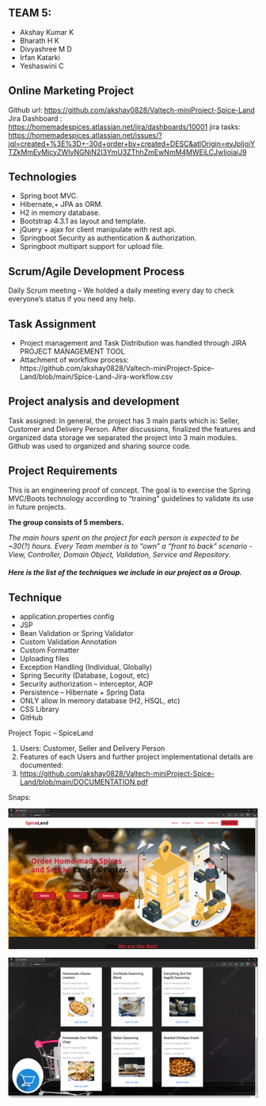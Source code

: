## TEAM 5:
<ul>
    <li>Akshay Kumar K</li>
    <li>Bharath H K</li>
    <li>Divyashree M D</li>    
    <li>Irfan Katarki</li>   
    <li>Yeshaswini C</li>   
</ul>

 	 
## Online Marketing Project

Github url: https://github.com/akshay0828/Valtech-miniProject-Spice-Land<br/> 
Jira Dashboard : https://homemadespices.atlassian.net/jira/dashboards/10001
jira tasks: 
https://homemadespices.atlassian.net/issues/?jql=created+%3E%3D+-30d+order+by+created+DESC&atlOrigin=eyJpIjoiYTZkMmEyMjcyZWIyNGNiN2I3YmU3ZThhZmEwNmM4MWEiLCJwIjoiaiJ9
## Technologies

<ul>
    <li>Spring boot MVC.</li>
    <li>Hibernate,+ JPA as ORM.</li>
    <li>H2 in memory database.</li>
    <li>Bootstrap 4.3.1 as layout and template.</li>
    <li>jQuery + ajax for client manipulate with rest api.</li>
    <li>Springboot Security as authentication & authorization.</li>
    <li>Springboot multipart support for upload file.</li>
</ul>

## Scrum/Agile Development Process 
 
Daily Scrum meeting – We holded a daily meeting every day to check everyone’s status if you need any help. 

## Task Assignment
<ul>
    <li>Project management and Task Distribution was handled through JIRA PROJECT MANAGEMENT TOOL </li>
    <li>Attachment of workflow process: 
    https://github.com/akshay0828/Valtech-miniProject-Spice-Land/blob/main/Spice-Land-Jira-workflow.csv</li>
    

</ul>  


## Project analysis and development
Task assigned: In general, the project has 3 main parts which is: Seller, Customer and Delivery Person. After discussions, finalized the features and organized data storage we separated the project into 3 main modules.
<br/>
Github was used to organized and sharing source code.


## Project Requirements
This is an engineering proof of concept. The goal is to exercise the Spring MVC/Boots technology according to “training” guidelines to validate its use in future projects. 

<p>
    <strong>The group consists of 5 members.</strong>
</p> 
 
_The main hours spent on the project for each person is expected to be ~30(?) hours. Every Team member is to “own” a “front to back” scenario - View, Controller, Domain Object, Validation, Service and Repository._

##### Here is the list of the techniques we include in our project as a Group.

## Technique 
<ul>
    <li>application.properties config</li>
    <li>JSP</li>
    <li>Bean Validation or Spring Validator</li>
    <li>Custom Validation Annotation</li>
    <li>Custom Formatter</li>
    <li>Uploading files</li>
    <li>Exception Handling (Individual, Globally)</li>
    <li>Spring Security (Database, Logout, etc)</li>
    <li>Security authorization – interceptor, AOP</li>
    <li>Persistence – Hibernate + Spring Data</li>
    <li>ONLY allow In memory database (H2, HSQL, etc)</li>
    <li>CSS Library</li>
    <li>GitHub</li>    
</ul>
 
 
 Project Topic – SpiceLand
 
1.	Users: Customer, Seller and Delivery Person 
2.	Features of each Users and further project implementational details are documented:
3.	https://github.com/akshay0828/Valtech-miniProject-Spice-Land/blob/main/DOCUMENTATION.pdf <br/>
       
       
Snaps:

![Home_Page](https://github.com/akshay0828/Valtech-miniProject-Spice-Land/blob/main/Snaps/Home-1.png)

![Menu](https://github.com/akshay0828/Valtech-miniProject-Spice-Land/blob/main/Snaps/Customer/Screenshot%20(33).png)
